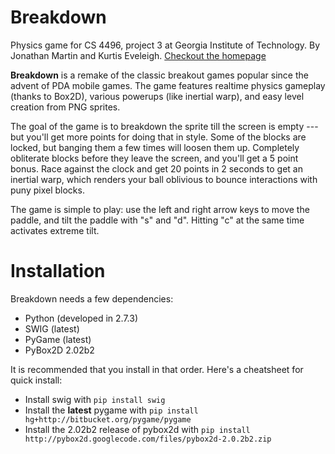 Breakdown
=========

Physics game for CS 4496, project 3 at Georgia Institute of Technology. By Jonathan Martin and Kurtis Eveleigh. [Checkout the homepage](http://nybblr.github.com/cs4496-project-3)

**Breakdown** is a remake of the classic breakout games popular since the advent of PDA mobile games. The game features realtime physics gameplay (thanks to Box2D), various powerups (like inertial warp), and easy level creation from PNG sprites.

The goal of the game is to breakdown the sprite till the screen is empty --- but you'll get more points for doing that in style. Some of the blocks are locked, but banging them a few times will loosen them up. Completely obliterate blocks before they leave the screen, and you'll get a 5 point bonus. Race against the clock and get 20 points in 2 seconds to get an inertial warp, which renders your ball oblivious to bounce interactions with puny pixel blocks.

The game is simple to play: use the left and right arrow keys to move the paddle, and tilt the paddle with "s" and "d". Hitting "c" at the same time activates extreme tilt.

Installation
============
Breakdown needs a few dependencies:
- Python (developed in 2.7.3)
- SWIG (latest)
- PyGame (latest)
- PyBox2D 2.02b2

It is recommended that you install in that order. Here's a cheatsheet for quick install:
- Install swig with `pip install swig`
- Install the **latest** pygame with `pip install hg+http://bitbucket.org/pygame/pygame`
- Install the 2.02b2 release of pybox2d with `pip install http://pybox2d.googlecode.com/files/pybox2d-2.0.2b2.zip`
